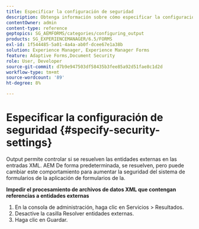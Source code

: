 ```yaml
---
title: Especificar la configuración de seguridad
description: Obtenga información sobre cómo especificar la configuración de seguridad para proteger archivos de datos XML. La función de configuración de seguridad controla las entidades externas en las entradas XML.
contentOwner: admin
content-type: reference
geptopics: SG_AEMFORMS/categories/configuring_output
products: SG_EXPERIENCEMANAGER/6.5/FORMS
exl-id: 1f544485-5a01-4a4a-ab0f-dcee67e1a38b
solution: Experience Manager, Experience Manager Forms
feature: Adaptive Forms,Document Security
role: User, Developer
source-git-commit: d7b9e947503df58435b3fee85a92d51fae8c1d2d
workflow-type: tm+mt
source-wordcount: '89'
ht-degree: 8%

---
```


# Especificar la configuración de seguridad {#specify-security-settings}

Output permite controlar si se resuelven las entidades externas en las entradas XML. AEM De forma predeterminada, se resuelven, pero puede cambiar este comportamiento para aumentar la seguridad del sistema de formularios de la aplicación de formularios de la.

**Impedir el procesamiento de archivos de datos XML que contengan referencias a entidades externas**

1. En la consola de administración, haga clic en Servicios > Resultados.
1. Desactive la casilla Resolver entidades externas.
1. Haga clic en Guardar.
